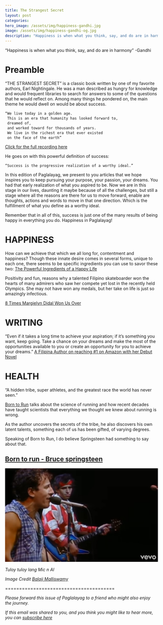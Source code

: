 ```yaml
---
title: The Strangest Secret
layout: post
categories:
hero_image: /assets/img/happiness-gandhi.jpg
image: /assets/img/happiness-gandhi-og.jpg
description: "Happiness is when what you think, say, and do are in harmony"
---
```


“Happiness is when what you think, say, and do are in harmony” -Gandhi


# Preamble
“THE STRANGEST SECRET” is a classic book written by one of my favorite authors, Earl Nightingale. He was a man described as hungry for knowledge and would frequent libraries to search for answers to some of the questions that he would reflect on. 
Among many things he pondered on, the main theme he would dwell on would be about success. 
   
    “We live today in a golden age.
     This is an era that humanity has looked forward to, 
     dreamed of, 
     and worked toward for thousands of years. 
     We live in the richest era that ever existed
     on the face of the earth”

[Click for the full recording here](https://www.youtube.com/watch?v=y5x-KjBME_E)

He goes on with this powerful definition of success: 

    “Success is the progressive realization of a worthy ideal.”

In this edition of Paglalayag, we present to you articles that we hope inspires you to keep pursuing your purpose, your passion, your dreams. You had that early realization of what you aspired to be. Now we are in this stage in our lives, daunting it maybe because of all the challenges, but still a stage where all the reasons are there for us to move forward, enable are thoughts, actions and words to move in that one direction. Which is the fulfillment of what you define as a worthy ideal. 

Remember that in all of this, success is just one of the many results of being happy in everything you do. Happiness in Paglalayag!

 

# HAPPINESS

How can we achieve that which we all long for, contentment and happiness? Though these innate desire comes in several forms, unique to each one, there seems to be specific ingredients you can use to savor these two:
[The Powerful Ingredients of a Happy Life](https://medium.com/change-your-mind/the-powerful-ingredients-of-a-happy-life-347dcf0e9c57)


Positivity and fun, reasons why a talented Filipino skateboarder won the hearts of many admirers who saw her compete yet lost in the recently held Olympics. She may not have won any medals, but her take on life is just so amazingly infectious. 

[8 Times Margielyn Didal Won Us Over](https://www.8list.ph/margielyn-didal-funny-moments/)

# WRITING

“Even if it takes a long time to achieve your aspiration; if it’s something you want, keep going. Take a chance on your dreams and make the most of the opportunities available to you or create an opportunity for you to achieve your dreams.” 
[A Filipina Author on reaching #1 on Amazon with her Debut Novel](https://www.wheninmanila.com/filipina-author-debut-novel-ranked-number-1-new-release-on-amazon/)

# HEALTH

“A hidden tribe, super athletes, and the greatest race the world has never seen.”

[Born to Run](https://www.chrismcdougall.com/born-to-run/) talks about the science of running and how recent decades have taught scientists that everything we thought we knew about running is wrong. 

As the author uncovers the secrets of the tribe, he also discovers his own latent talents, something each of us has been gifted, of varying degrees. 


Speaking of Born to Run, I do believe Springsteen had something to say about that.

## [Born to run - Bruce springsteen](https://www.youtube.com/watch?v=IxuThNgl3YA) 
![Springsteen](/assets/img/born-to-run.jpg)


*Tuloy tuloy lang
Mic n Al*

*Image Credit [Balaji Malliswamy](https://unsplash.com/photos/SPJQ4mtxxKo)*

=======================================

*Please forward this issue of Paglalayag to a friend who might also enjoy the journey.*

*If this email was shared to you, and you think you might like to hear more, you can
 [subscribe here](https://ck.paglalayag.net/)*